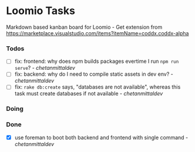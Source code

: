 # Loomio Tasks

Markdown based kanban board for Loomio - Get extension from https://marketplace.visualstudio.com/items?itemName=coddx.coddx-alpha

### Todos

- [ ] fix: frontend: why does npm builds packages evertime I run ```npm run serve```? - *chetanmittaldev*  
- [ ] fix: backend: why do I need to compile static assets in dev env? - *chetanmittaldev*  
- [ ] fix: ```rake db:create``` says, "databases are not available", whereas this task must create databases if not available - *chetanmittaldev*  

### Doing

### Done

- [x] use foreman to boot both backend and frontend with single command - *chetanmittaldev*